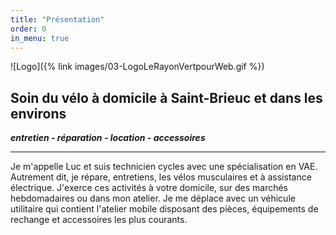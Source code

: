 ```yaml
---
title: "Présentation"
order: 0
in_menu: true
---
```

![Logo]({% link images/03-LogoLeRayonVertpourWeb.gif %})

## Soin du vélo à domicile à Saint-Brieuc et dans les environs

**_entretien - réparation - location - accessoires_**

--- 

Je m'appelle Luc et suis technicien cycles avec une spécialisation en VAE. Autrement dit, je répare, entretiens, les vélos musculaires et à assistance électrique. 
J'exerce ces activités à votre domicile, sur des marchés hebdomadaires ou dans mon atelier.
Je me déplace avec un véhicule utilitaire qui contient l'atelier mobile disposant des pièces, équipements de rechange et accessoires les plus courants. 